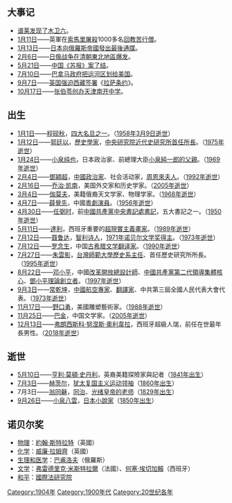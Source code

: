 ## 大事记

  - [谱莱发现了](https://zh.wikipedia.org/wiki/谱莱 "wikilink")[木卫六](../Page/木卫六.md "wikilink")。
  - [1月11日](../Page/1月11日.md "wikilink")——英軍在[索馬里屠殺](https://zh.wikipedia.org/wiki/索馬里 "wikilink")1000多名[回教苦行僧](https://zh.wikipedia.org/wiki/回教 "wikilink")。
  - [1月13日](../Page/1月13日.md "wikilink")——[日本向](../Page/日本.md "wikilink")[俄羅斯帝國發出最後通牒](https://zh.wikipedia.org/wiki/俄羅斯帝國 "wikilink")。
  - [2月6日](../Page/2月6日.md "wikilink")——[日俄战争在](../Page/日俄战争.md "wikilink")[清朝東北地區爆发](../Page/清朝.md "wikilink")。
  - [5月21日](../Page/5月21日.md "wikilink")——[中国](https://zh.wikipedia.org/wiki/中国 "wikilink")[《苏报》案了结](../Page/苏报案.md "wikilink")。
  - [7月10日](https://zh.wikipedia.org/wiki/7月10日 "wikilink")——[巴拿马政府把运河区划给](../Page/巴拿马.md "wikilink")[美国](https://zh.wikipedia.org/wiki/美國 "wikilink")。
  - [9月7日](../Page/9月7日.md "wikilink")——[英国强迫](https://zh.wikipedia.org/wiki/英国 "wikilink")[西藏签署](https://zh.wikipedia.org/wiki/西藏 "wikilink")《[拉萨条约](../Page/拉萨条约.md "wikilink")》。
  - [10月17日](../Page/10月17日.md "wikilink")——[张伯苓创办](https://zh.wikipedia.org/wiki/张伯苓 "wikilink")[天津南开中学](https://zh.wikipedia.org/wiki/天津南开中学 "wikilink")。

## 出生

  - [1月1日](../Page/1月1日.md "wikilink")——[程砚秋](../Page/程砚秋.md "wikilink")，[四大名旦之一](https://zh.wikipedia.org/wiki/京剧四大名旦 "wikilink")。（[1958年](../Page/1958年.md "wikilink")[3月9日逝世](../Page/3月9日.md "wikilink")）
  - [1月12日](../Page/1月12日.md "wikilink")——[郭廷以](../Page/郭廷以.md "wikilink")，[歷史學家](https://zh.wikipedia.org/wiki/歷史學家 "wikilink")，[中央研究院近代史研究所首任所長](https://zh.wikipedia.org/wiki/中央研究院近代史研究所 "wikilink")。（[1975年逝世](../Page/1975年.md "wikilink")）
  - [1月24日](../Page/1月24日.md "wikilink")——[小泉纯也](../Page/小泉纯也.md "wikilink")，日本政治家、前總理大臣[小泉純一郎的父親](https://zh.wikipedia.org/wiki/小泉純一郎 "wikilink")。（[1969年逝世](../Page/1969年.md "wikilink")）
  - [2月4日](../Page/2月4日.md "wikilink")——[鄧穎超](../Page/邓颖超.md "wikilink")，[中國政治家](../Page/中國.md "wikilink")、社会活动家，[周恩來夫人](https://zh.wikipedia.org/wiki/周恩來 "wikilink")。（[1992年逝世](../Page/1992年.md "wikilink")）
  - [2月16日](../Page/2月16日.md "wikilink")——[乔治·凯南](../Page/乔治·凯南.md "wikilink")，美国外交家和历史学家。（[2005年逝世](../Page/2005年.md "wikilink")）
  - [3月4日](../Page/3月4日.md "wikilink")——[伽莫夫](../Page/乔治·伽莫夫.md "wikilink")，美籍俄裔天文学家、物理学家。（[1968年逝世](../Page/1968年.md "wikilink")）
  - [4月7日](../Page/4月7日.md "wikilink")——[薛覺先](../Page/薛覺先.md "wikilink")，中國[粵劇演員](../Page/粵劇.md "wikilink")。（[1956年逝世](../Page/1956年.md "wikilink")）
  - [4月30日](../Page/4月30日.md "wikilink")——[任弼时](../Page/任弼时.md "wikilink")，前[中國共產黨中央書記處書記](https://zh.wikipedia.org/wiki/中國共產黨中央書記處 "wikilink")，五大書記之一。（[1950年逝世](../Page/1950年.md "wikilink")）
  - [5月11日](../Page/5月11日.md "wikilink")——[達利](../Page/萨尔瓦多·达利.md "wikilink")，西班牙重要的[超現實主義畫家](../Page/超现实主义.md "wikilink")。（[1989年逝世](../Page/1989年.md "wikilink")）
  - [7月12日](https://zh.wikipedia.org/wiki/7月12日 "wikilink")——[聂鲁达](https://zh.wikipedia.org/wiki/聂鲁达 "wikilink")，[智利诗人](../Page/智利.md "wikilink")，[1971年](../Page/1971年.md "wikilink")[诺贝尔文学奖得主](../Page/诺贝尔文学奖.md "wikilink")。（[1973年逝世](../Page/1973年.md "wikilink")）
  - [7月12日](https://zh.wikipedia.org/wiki/7月12日 "wikilink")——[罗念生](../Page/罗念生.md "wikilink")，中国[古希腊文学](../Page/古希腊.md "wikilink")[翻译家](https://zh.wikipedia.org/wiki/翻译家 "wikilink")。（[1990年逝世](../Page/1990年.md "wikilink")）
  - [7月27日](https://zh.wikipedia.org/wiki/7月27日 "wikilink")——[朱雲影](../Page/朱雲影.md "wikilink")，[台灣師範大學歷史系主任](https://zh.wikipedia.org/wiki/台灣師範大學 "wikilink")、首任歷史研究所所長。（[1995年逝世](../Page/1995年.md "wikilink")）
  - [8月22日](../Page/8月22日.md "wikilink")——[邓小平](../Page/邓小平.md "wikilink")，中國[改革開放總設計師](../Page/改革开放.md "wikilink")、[中國共產黨第二代領導集體核心](https://zh.wikipedia.org/wiki/中國共產黨 "wikilink")、[鄧小平理論創立者](../Page/邓小平理论.md "wikilink")。（[1997年逝世](../Page/1997年.md "wikilink")）
  - [9月3日](../Page/9月3日.md "wikilink")——[常乾坤](https://zh.wikipedia.org/wiki/常乾坤 "wikilink")，[中國航空專家](../Page/中國.md "wikilink")、[翻譯家](https://zh.wikipedia.org/wiki/翻譯家 "wikilink")、中共第三屆全國人民代表大會代表。（[1973年逝世](../Page/1973年.md "wikilink")）
  - [11月17日](../Page/11月17日.md "wikilink")——[野口勇](../Page/野口勇.md "wikilink")，美國雕塑藝術家。（[1988年逝世](../Page/1988年.md "wikilink")）
  - [11月25日](../Page/11月25日.md "wikilink")——[巴金](../Page/巴金.md "wikilink")，中国文学家。（[2005年逝世](../Page/2005年.md "wikilink")）
  - [12月13日](../Page/12月13日.md "wikilink")——[弗朗西斯科·努涅斯·奧利韋拉](https://zh.wikipedia.org/wiki/弗朗西斯科·努涅斯·奧利韋拉 "wikilink")，西班牙超級人瑞，前任在世最年長男性。（[2018年逝世](../Page/2018年.md "wikilink")）

## 逝世

  - [5月10日](../Page/5月10日.md "wikilink")——[亨利·莫頓·史丹利](../Page/亨利·莫頓·史丹利.md "wikilink")，英裔美籍探險家與記者（[1841年出生](https://zh.wikipedia.org/wiki/1841年 "wikilink")）
  - [7月3日](../Page/7月3日.md "wikilink")——[赫茨尔](https://zh.wikipedia.org/wiki/赫茨尔 "wikilink")，[犹太复国主义运动领袖](../Page/錫安主義.md "wikilink")（[1860年出生](../Page/1860年.md "wikilink")）
  - 7月3日——[翁同龢](../Page/翁同龢.md "wikilink")，[同治](../Page/同治帝.md "wikilink")、[光绪皇帝的老师](https://zh.wikipedia.org/wiki/光緒 "wikilink")（[1829年出生](../Page/1829年.md "wikilink")）
  - [9月26日](../Page/9月26日.md "wikilink")——[小泉八雲](../Page/小泉八雲.md "wikilink")，[日本小說家](../Page/日本.md "wikilink")（[1850年出生](../Page/1850年.md "wikilink")）

## 诺贝尔奖

  - [物理](../Page/诺贝尔物理学奖.md "wikilink")：[約翰·斯特拉特](https://zh.wikipedia.org/wiki/約翰·斯特拉特 "wikilink")（英國）
  - [化学](../Page/诺贝尔化学奖.md "wikilink")：[威廉·拉姆齊](https://zh.wikipedia.org/wiki/威廉·拉姆齊 "wikilink")（英國）
  - [生理和医学](../Page/诺贝尔生理学或医学奖.md "wikilink")：[巴甫洛夫](../Page/巴甫洛夫.md "wikilink")（俄羅斯）
  - [文学](../Page/诺贝尔文学奖.md "wikilink")：[弗雷德里克·米斯特拉爾](https://zh.wikipedia.org/wiki/弗雷德里克·米斯特拉爾 "wikilink")（法國）、[何塞·埃切加賴](https://zh.wikipedia.org/wiki/何塞·埃切加賴 "wikilink")（西班牙）
  - [和平](../Page/诺贝尔和平奖.md "wikilink")：[國際法研究院](https://zh.wikipedia.org/wiki/國際法研究院 "wikilink")

[Category:1904年](https://zh.wikipedia.org/wiki/Category:1904年 "wikilink")
[Category:1900年代](https://zh.wikipedia.org/wiki/Category:1900年代 "wikilink")
[Category:20世纪各年](https://zh.wikipedia.org/wiki/Category:20世纪各年 "wikilink")